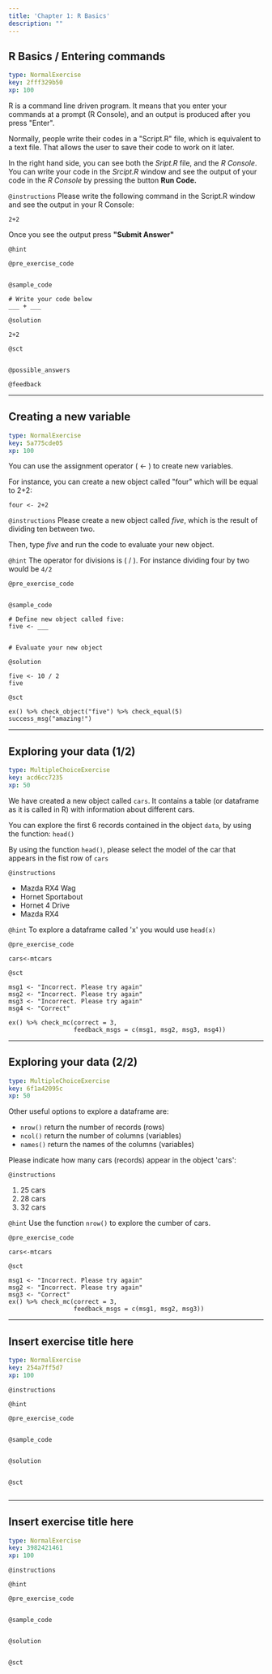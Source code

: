 ```yaml
---
title: 'Chapter 1: R Basics'
description: ""
---
```


## R Basics / Entering commands

```yaml
type: NormalExercise
key: 2fff329b50
xp: 100
```

R is a command line driven program. It means that you enter your commands at a prompt (R Console), and an output is produced after you press "Enter".

Normally, people write their codes in a "Script.R" file, which is equivalent to a text file. That allows the user to save their code to work on it later.  

In the right hand side, you can see both the _Sript.R_ file, and the _R Console_. You can write your code in the _Srcipt.R_ window and see the output of your code in the _R Console_ by pressing the button **Run Code.**

`@instructions`
Please write the following command in the Script.R window and see the output in your R Console:

`` 2+2 ``

Once you see the output press **"Submit Answer"**

`@hint`


`@pre_exercise_code`
```{r}

```

`@sample_code`
```{r}
# Write your code below
___ + ___
```

`@solution`
```{r}
2+2
```

`@sct`
```{r}

```

`@possible_answers`


`@feedback`


---

## Creating a new variable

```yaml
type: NormalExercise
key: 5a775cde05
xp: 100
```

You can use the assignment operator ( <- ) to create new variables.

For instance, you can create a new object called "four" which will be equal to 2+2:

`four <- 2+2`

`@instructions`
Please create a new object called _five_, which is the result of dividing ten between two.

Then, type _five_ and run the code to evaluate your new object.

`@hint`
The operator for divisions is ( / ). For instance dividing four by two would be `4/2`

`@pre_exercise_code`
```{r}

```

`@sample_code`
```{r}
# Define new object called five:
five <- ___


# Evaluate your new object
```

`@solution`
```{r}
five <- 10 / 2
five
```

`@sct`
```{r}
ex() %>% check_object("five") %>% check_equal(5)
success_msg("amazing!")
```

---

## Exploring your data (1/2)

```yaml
type: MultipleChoiceExercise
key: acd6cc7235
xp: 50
```

We have created a new object called `cars`. It contains a table (or dataframe as it is called in R) with information about different cars.

You can explore the first 6 records contained in the object `data`, by using the function:
`head()`

By using the function `head()`, please select the model of the car that appears in the fist row of `cars`

`@instructions`
- Mazda RX4 Wag    
- Hornet Sportabout
- Hornet 4 Drive   
- Mazda RX4

`@hint`
To explore a dataframe called 'x' you would use `head(x)`

`@pre_exercise_code`
```{r}
cars<-mtcars
```

`@sct`
```{r}
msg1 <- "Incorrect. Please try again" 
msg2 <- "Incorrect. Please try again"
msg3 <- "Incorrect. Please try again"
msg4 <- "Correct"

ex() %>% check_mc(correct = 3,
                  feedback_msgs = c(msg1, msg2, msg3, msg4))
```

---

## Exploring your data (2/2)

```yaml
type: MultipleChoiceExercise
key: 6f1a42095c
xp: 50
```

Other useful options to explore a dataframe are:

- `nrow()`  return the number of records (rows)
- `ncol()`  return the number of columns (variables)
- `names()` return the names of the columns (variables) 

Please indicate how many cars (records) appear in the object 'cars':

`@instructions`
1. 25 cars
2. 28 cars
3. 32 cars

`@hint`
Use the function `nrow()` to explore the cumber of cars.

`@pre_exercise_code`
```{r}
cars<-mtcars
```

`@sct`
```{r}
msg1 <- "Incorrect. Please try again" 
msg2 <- "Incorrect. Please try again"
msg3 <- "Correct"
ex() %>% check_mc(correct = 3,
                  feedback_msgs = c(msg1, msg2, msg3))
```

---

## Insert exercise title here

```yaml
type: NormalExercise
key: 254a7ff5d7
xp: 100
```



`@instructions`


`@hint`


`@pre_exercise_code`

```{r}

```


`@sample_code`

```{r}

```


`@solution`

```{r}

```


`@sct`

```{r}

```


---

## Insert exercise title here

```yaml
type: NormalExercise
key: 3982421461
xp: 100
```



`@instructions`


`@hint`


`@pre_exercise_code`

```{r}

```


`@sample_code`

```{r}

```


`@solution`

```{r}

```


`@sct`

```{r}

```
